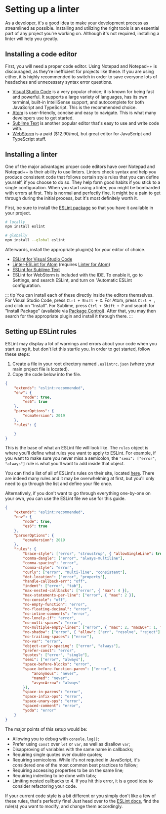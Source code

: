 # Setting up a linter

As a developer, it's a good idea to make your development process as streamlined as possible. Installing and utilizing the right tools is an essential part of any project you're working on. Although it's not required, installing a linter will help you greatly.

## Installing a code editor

First, you will need a proper code editor. Using Notepad and Notepad++ is discouraged, as they're inefficient for projects like these. If you are using either, it is highly recommended to switch in order to save everyone lots of headaches and unnecessary syntax error questions.

* [Visual Studio Code](https://code.visualstudio.com/) is a very popular choice; it is known for being fast and powerful. It supports a large variety of languages, has its own terminal, built-in IntelliSense support, and autocomplete for both JavaScript and TypeScript. This is the recommended choice.
* [Atom](https://atom.io/) is user-friendly, concise and easy to navigate. This is what many developers use to get started.
* [Sublime Text](https://www.sublimetext.com/) is another popular editor that's easy to use and write code with.
* [WebStorm](https://www.jetbrains.com/webstorm/) is a paid ($12.90/mo), but great editor for JavaScript and TypeScript stuff.

## Installing a linter

One of the major advantages proper code editors have over Notepad and Notepad++ is their ability to use linters. Linters check syntax and help you produce consistent code that follows certain style rules that you can define yourself, if you choose to do so. They help form good habits if you stick to a single configuration. When you start using a linter, you might be bombarded with errors at first. This is normal and perfectly fine. It might be a pain to get through during the initial process, but it's most definitely worth it.

First, be sure to install the [ESLint package](https://www.npmjs.com/package/eslint) so that you have it available in your project.

```bash
# locally
npm install eslint

# globally
npm install --global eslint
```

Afterwards, install the appropriate plugin(s) for your editor of choice.

* [ESLint for Visual Studio Code](https://marketplace.visualstudio.com/items?itemName=dbaeumer.vscode-eslint)
* [Linter-ESLint for Atom](https://atom.io/packages/linter-eslint) (requires [Linter for Atom](https://atom.io/packages/linter))
* [ESLint for Sublime Text](https://packagecontrol.io/packages/ESLint)
* ESLint for WebStorm is included with the IDE. To enable it, go to Settings, and search ESLint, and turn on "Automatic ESLint configuration.

::: tip
You can install each of these directly inside the editors themselves. For Visual Studio Code, press `Ctrl + Shift + X`. For Atom, press `Ctrl + ,` and click on "Install". For Sublime, press `Ctrl + Shift + P` and search for "Install Package" (available via [Package Control](https://packagecontrol.io/installation)). After that, you may then search for the appropriate plugin and install it through there.
:::

## Setting up ESLint rules

ESLint may display a lot of warnings and errors about your code when you start using it, but don't let this startle you. In order to get started, follow these steps:

1. Create a file in your root directory named `.eslintrc.json` (where your main project file is located).
2. Copy the code below into the file.

```json
{
	"extends": "eslint:recommended",
	"env": {
		"node": true,
		"es6": true
	},
	"parserOptions": {
		"ecmaVersion": 2019
	},
	"rules": {

	}
}
```

This is the base of what an ESLint file will look like. The `rules` object is where you'll define what rules you want to apply to ESLint. For example, if you want to make sure you never miss a semicolon, the `"semi": ["error", "always"]` rule is what you'll want to add inside that object.

You can find a list of all of ESLint's rules on their site, located [here](https://eslint.org/). There are indeed many rules and it may be overwhelming at first, but you'll only need to go through the list and define your file once.

Alternatively, if you don't want to go through everything one-by-one on your own, you can use the ESLint file we use for this guide.

```json
{
	"extends": "eslint:recommended",
	"env": {
		"node": true,
		"es6": true
	},
	"parserOptions": {
		"ecmaVersion": 2019
	},
	"rules": {
		"brace-style": ["error", "stroustrup", { "allowSingleLine": true }],
		"comma-dangle": ["error", "always-multiline"],
		"comma-spacing": "error",
		"comma-style": "error",
		"curly": ["error", "multi-line", "consistent"],
		"dot-location": ["error", "property"],
		"handle-callback-err": "off",
		"indent": ["error", "tab"],
		"max-nested-callbacks": ["error", { "max": 4 }],
		"max-statements-per-line": ["error", { "max": 2 }],
		"no-console": "off",
		"no-empty-function": "error",
		"no-floating-decimal": "error",
		"no-inline-comments": "error",
		"no-lonely-if": "error",
		"no-multi-spaces": "error",
		"no-multiple-empty-lines": ["error", { "max": 2, "maxEOF": 1, "maxBOF": 0 }],
		"no-shadow": ["error", { "allow": ["err", "resolve", "reject"] }],
		"no-trailing-spaces": ["error"],
		"no-var": "error",
		"object-curly-spacing": ["error", "always"],
		"prefer-const": "error",
		"quotes": ["error", "single"],
		"semi": ["error", "always"],
		"space-before-blocks": "error",
		"space-before-function-paren": ["error", {
			"anonymous": "never",
			"named": "never",
			"asyncArrow": "always"
		}],
		"space-in-parens": "error",
		"space-infix-ops": "error",
		"space-unary-ops": "error",
		"spaced-comment": "error",
		"yoda": "error"
	}
}
```

The major points of this setup would be:

* Allowing you to debug with `console.log()`;
* Prefer using `const` over `let` or `var`, as well as disallow `var`;
* Disapproving of variables with the same name in callbacks;
* Requiring single quotes over double quotes;
* Requiring semicolons. While it's not required in JavaScript, it's considered one of the most common best practices to follow;
* Requiring accessing properties to be on the same line;
* Requiring indenting to be done with tabs;
* Limiting nested callbacks to 4. If you hit this error, it is a good idea to consider refactoring your code.

If your current code style is a bit different or you simply don't like a few of these rules, that's perfectly fine! Just head over to the [ESLint docs](https://eslint.org/docs/rules/), find the rule(s) you want to modify, and change them accordingly.
